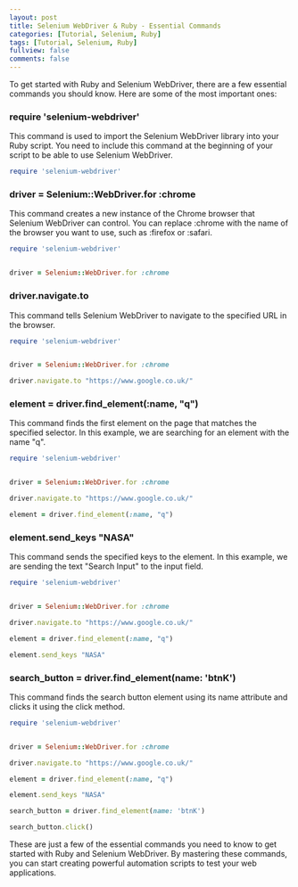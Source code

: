 ```yaml
---
layout: post
title: Selenium WebDriver & Ruby - Essential Commands
categories: [Tutorial, Selenium, Ruby]
tags: [Tutorial, Selenium, Ruby]
fullview: false
comments: false
---
```

To get started with Ruby and Selenium WebDriver, there are a few essential commands you should know. Here are some of the most important ones:


<h3>require 'selenium-webdriver'</h3>

 This command is used to import the Selenium WebDriver library into your Ruby script. You need to include this command at the beginning of your script to be able to use Selenium WebDriver.
```rb
require 'selenium-webdriver'
```
<h3>driver = Selenium::WebDriver.for :chrome</h3>

This command creates a new instance of the Chrome browser that Selenium WebDriver can control. You can replace :chrome with the name of the browser you want to use, such as :firefox or :safari.
```rb
require 'selenium-webdriver'


driver = Selenium::WebDriver.for :chrome
```
<h3>driver.navigate.to</h3>

This command tells Selenium WebDriver to navigate to the specified URL in the browser.
```rb
require 'selenium-webdriver'


driver = Selenium::WebDriver.for :chrome

driver.navigate.to "https://www.google.co.uk/"

```
<h3>element = driver.find_element(:name, "q")</h3>

This command finds the first element on the page that matches the specified selector. In this example, we are searching for an element with the name "q".
```rb
require 'selenium-webdriver'


driver = Selenium::WebDriver.for :chrome

driver.navigate.to "https://www.google.co.uk/"

element = driver.find_element(:name, "q")

```
<h3>element.send_keys "NASA"</h3>

This command sends the specified keys to the element. In this example, we are sending the text "Search Input" to the input field.
```rb
require 'selenium-webdriver'


driver = Selenium::WebDriver.for :chrome

driver.navigate.to "https://www.google.co.uk/"

element = driver.find_element(:name, "q")

element.send_keys "NASA"
```
<h3>search_button = driver.find_element(name: 'btnK')</h3>

 This command finds the search button element using its name attribute and clicks it using the click method.
```rb
require 'selenium-webdriver'


driver = Selenium::WebDriver.for :chrome

driver.navigate.to "https://www.google.co.uk/"

element = driver.find_element(:name, "q")

element.send_keys "NASA"

search_button = driver.find_element(name: 'btnK')

search_button.click()
```
These are just a few of the essential commands you need to know to get started with Ruby and Selenium WebDriver. By mastering these commands, you can start creating powerful automation scripts to test your web applications.

